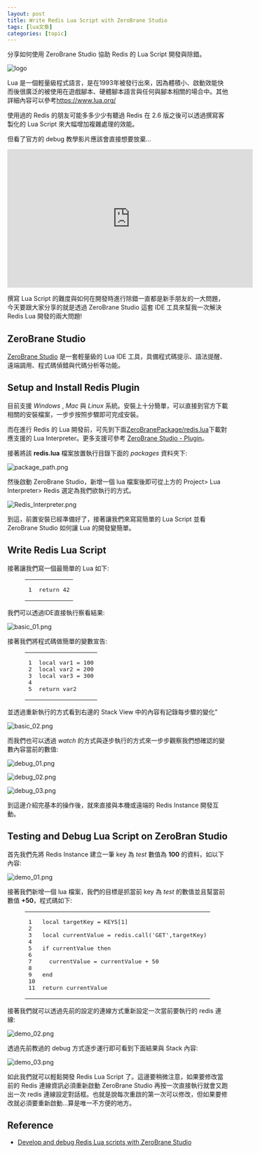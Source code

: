 ```yaml
---
layout: post
title: Write Redis Lua Script with ZeroBrane Studio 
tags: [lua文章]
categories: [topic]
---
```

<p>分享如何使用 ZeroBrane Studio 協助 Redis 的 Lua Script 開發與除錯。</p><p><img src="https://blackie1019.github.io/Logo.jpg" alt="logo"/></p><p>Lua 是一個輕量級程式語言，是在1993年被發行出來，因為體積小、啟動效能快而後很廣泛的被使用在遊戲腳本、硬體腳本語言與任何與腳本相關的場合中。其他詳細內容可以參考<a href="https://www.lua.org/" target="_blank" rel="noopener noreferrer">https://www.lua.org/</a></p><p>使用過的 Redis 的朋友可能多多少少有聽過 Redis 在 2.6 版之後可以透過撰寫客製化的 Lua Script 來大幅增加複雜處理的效能。</p><p>但看了官方的 debug 教學影片應該會直接想要放棄…</p><iframe width="560" height="315" src="https://www.youtube.com/embed/IMvRfStaoyM" frameborder="0" allow="autoplay; encrypted-media" allowfullscreen=""></iframe><p>撰寫 Lua Script 的難度與如何在開發時進行除錯一直都是新手朋友的一大問題，今天要跟大家分享的就是透過 ZeroBrane Studio 這套 IDE 工具來幫我一次解決 Redis Lua 開發的兩大問題!</p><h2 id="ZeroBrane-Studio"><a href="#ZeroBrane-Studio" class="headerlink" title="ZeroBrane Studio"></a>ZeroBrane Studio</h2><p><a href="https://studio.zerobrane.com/" target="_blank" rel="noopener noreferrer">ZeroBrane Studio</a> 是一套輕量級的 Lua IDE 工具，具備程式碼提示、語法提醒、遠端調用、程式碼偵錯與代碼分析等功能。</p><h2 id="Setup-and-Install-Redis-Plugin"><a href="#Setup-and-Install-Redis-Plugin" class="headerlink" title="Setup and Install Redis Plugin"></a>Setup and Install Redis Plugin</h2><p>目前支援 <em>Windows</em> , <em>Mac</em> 與 <em>Linux</em> 系統。安裝上十分簡單，可以直接到官方下載相關的安裝檔案，一步步按照步驟即可完成安裝。</p><p>而在進行 Redis 的 Lua 開發前，可先到下面<a href="https://raw.githubusercontent.com/pkulchenko/ZeroBranePackage/master/redis.lua" target="_blank" rel="noopener noreferrer">ZeroBranePackage/redis.lua</a>下載對應支援的 Lua Interpreter。更多支援可參考 <a href="https://studio.zerobrane.com/doc-plugin" target="_blank" rel="noopener noreferrer">ZeroBrane Studio - Plugin</a>。</p><p>接著將該 <strong>redis.lua</strong> 檔案放置執行目錄下面的 <em>packages</em> 資料夾下:</p><p><img src="https://blackie1019.github.io/package_path.png" alt="package_path.png"/></p><p>然後啟動 ZeroBrane Studio，新增一個 lua 檔案後即可從上方的 Project&gt; Lua Interpreter&gt; Redis 選定為我們欲執行的方式。</p><p><img src="https://blackie1019.github.io/Redis_Interpreter.png" alt="Redis_Interpreter.png"/></p><p>到這，前置安裝已經準備好了，接著讓我們來寫寫簡單的 Lua Script 並看 ZeroBrane Studio 如何讓 Lua 的開發變簡單。</p><h2 id="Write-Redis-Lua-Script"><a href="#Write-Redis-Lua-Script" class="headerlink" title="Write Redis Lua Script"></a>Write Redis Lua Script</h2><p>接著讓我們寫一個最簡單的 Lua 如下:</p><figure class="highlight lua"><table><tbody><tr><td class="gutter"><pre><span class="line">1</span><br/></pre></td><td class="code"><pre><span class="line"><span class="keyword">return</span> <span class="number">42</span></span><br/></pre></td></tr></tbody></table></figure><p>我們可以透過IDE直接執行察看結果:</p><p><img src="https://blackie1019.github.io/basic_01.png" alt="basic_01.png"/></p><p>接著我們將程式碼做簡單的變數宣告:</p><figure class="highlight lua"><table><tbody><tr><td class="gutter"><pre><span class="line">1</span><br/><span class="line">2</span><br/><span class="line">3</span><br/><span class="line">4</span><br/><span class="line">5</span><br/></pre></td><td class="code"><pre><span class="line"><span class="keyword">local</span> var1 = <span class="number">100</span></span><br/><span class="line"><span class="keyword">local</span> var2 = <span class="number">200</span></span><br/><span class="line"><span class="keyword">local</span> var3 = <span class="number">300</span></span><br/><span class="line"></span><br/><span class="line"><span class="keyword">return</span> var2</span><br/></pre></td></tr></tbody></table></figure><p>並透過重新執行的方式看到右邊的 Stack View 中的內容有記錄每步驟的變化”</p><p><img src="https://blackie1019.github.io/basic_02.png" alt="basic_02.png"/></p><p>而我們也可以透過 <em>watch</em> 的方式與逐步執行的方式來一步步觀察我們想確認的變數內容當前的數值:</p><p><img src="https://blackie1019.github.io/debug_01.png" alt="debug_01.png"/></p><p><img src="https://blackie1019.github.io/debug_02.png" alt="debug_02.png"/></p><p><img src="https://blackie1019.github.io/debug_03.png" alt="debug_03.png"/></p><p>到這邊介紹完基本的操作後，就來直接與本機或遠端的 Redis Instance 開發互動。</p><h2 id="Testing-and-Debug-Lua-Script-on-ZeroBran-Studio"><a href="#Testing-and-Debug-Lua-Script-on-ZeroBran-Studio" class="headerlink" title="Testing and Debug Lua Script on ZeroBran Studio"></a>Testing and Debug Lua Script on ZeroBran Studio</h2><p>首先我們先將 Redis Instance 建立一筆 key 為 <em>test</em> 數值為 <strong>100</strong> 的資料，如以下內容:</p><p><img src="https://blackie1019.github.io/demo_01.png" alt="demo_01.png"/></p><p>接著我們新增一個 lua 檔案，我們的目標是抓當前 key 為 <em>test</em> 的數值並且幫當前數值 <strong>+50</strong>，程式碼如下:</p><figure class="highlight lua"><table><tbody><tr><td class="gutter"><pre><span class="line">1</span><br/><span class="line">2</span><br/><span class="line">3</span><br/><span class="line">4</span><br/><span class="line">5</span><br/><span class="line">6</span><br/><span class="line">7</span><br/><span class="line">8</span><br/><span class="line">9</span><br/><span class="line">10</span><br/><span class="line">11</span><br/></pre></td><td class="code"><pre><span class="line"><span class="keyword">local</span> targetKey = KEYS[<span class="number">1</span>]</span><br/><span class="line"></span><br/><span class="line"><span class="keyword">local</span> currentValue = redis.call(<span class="string">&#39;GET&#39;</span>,targetKey)</span><br/><span class="line"></span><br/><span class="line"><span class="keyword">if</span> currentValue <span class="keyword">then</span></span><br/><span class="line"></span><br/><span class="line">  currentValue = currentValue + <span class="number">50</span></span><br/><span class="line"></span><br/><span class="line"><span class="keyword">end</span></span><br/><span class="line"></span><br/><span class="line"><span class="keyword">return</span> currentValue</span><br/></pre></td></tr></tbody></table></figure><p>接著我們就可以透過先前的設定的連線方式重新設定一次當前要執行的 redis 連線:</p><p><img src="https://blackie1019.github.io/demo_02.png" alt="demo_02.png"/></p><p>透過先前教過的 debug 方式逐步運行即可看到下面結果與 Stack 內容:</p><p><img src="https://blackie1019.github.io/demo_03.png" alt="demo_03.png"/></p><p>如此我們就可以輕鬆開發 Redis Lua Script 了。這邊要稍微注意，如果要修改當前的 Redis 連線資訊必須重新啟動 ZeroBrane Studio 再按一次直接執行就會又跑出一次 redis 連線設定對話框。也就是說每次重啟的第一次可以修改，但如果要修改就必須要重新啟動…算是唯一不方便的地方。</p><h2 id="Reference"><a href="#Reference" class="headerlink" title="Reference"></a>Reference</h2><ul><li><a href="https://www.youtube.com/watch?v=7mlajCj4QPw" target="_blank" rel="noopener noreferrer">Develop and debug Redis Lua scripts with ZeroBrane Studio</a></li></ul>